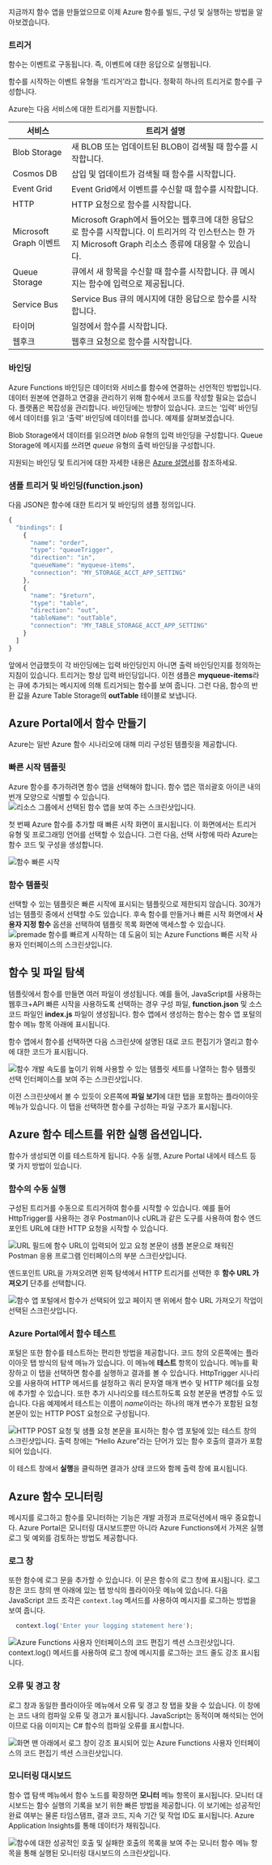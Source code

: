 지금까지 함수 앱을 만들었으므로 이제 Azure 함수를 빌드, 구성 및 실행하는 방법을 알아보겠습니다.

### <a name="triggers"></a>트리거

함수는 이벤트로 구동됩니다. 즉, 이벤트에 대한 응답으로 실행됩니다.

함수를 시작하는 이벤트 유형을 ‘트리거’라고 합니다. 정확히 하나의 트리거로 함수를 구성합니다.

 Azure는 다음 서비스에 대한 트리거를 지원합니다.


|서비스  |트리거 설명  |
|---------|---------|
|Blob Storage     |  새 BLOB 또는 업데이트된 BLOB이 검색될 때 함수를 시작합니다.       |
|Cosmos DB     |  삽입 및 업데이트가 검색될 때 함수를 시작합니다.      |
|Event Grid     |   Event Grid에서 이벤트를 수신할 때 함수를 시작합니다.       |
|HTTP     |   HTTP 요청으로 함수를 시작합니다.      |
|Microsoft Graph 이벤트     |  Microsoft Graph에서 들어오는 웹후크에 대한 응답으로 함수를 시작합니다. 이 트리거의 각 인스턴스는 한 가지 Microsoft Graph 리소스 종류에 대응할 수 있습니다.       |
|Queue Storage     |    큐에서 새 항목을 수신할 때 함수를 시작합니다. 큐 메시지는 함수에 입력으로 제공됩니다.      |
|Service Bus     |  Service Bus 큐의 메시지에 대한 응답으로 함수를 시작합니다.       |
|타이머     |  일정에서 함수를 시작합니다.       |
|웹후크     |  웹후크 요청으로 함수를 시작합니다.       |

### <a name="bindings"></a>바인딩

Azure Functions 바인딩은 데이터와 서비스를 함수에 연결하는 선언적인 방법입니다. 데이터 원본에 연결하고 연결을 관리하기 위해 함수에서 코드를 작성할 필요는 없습니다. 플랫폼은 복잡성을 관리합니다. 바인딩에는 방향이 있습니다. 코드는 ‘입력’ 바인딩에서 데이터를 읽고 ‘출력’ 바인딩에 데이터를 씁니다. 예제를 살펴보겠습니다.

Blob Storage에서 데이터를 읽으려면 *blob* 유형의 입력 바인딩을 구성합니다. Queue Storage에 메시지를 쓰려면 *queue* 유형의 출력 바인딩을 구성합니다.

지원되는 바인딩 및 트리거에 대한 자세한 내용은 [Azure 설명서](https://docs.microsoft.com/azure/azure-functions/functions-triggers-bindings#supported-bindings)를 참조하세요.

### <a name="a-sample-trigger-and-binding-functionjson"></a>샘플 트리거 및 바인딩(function.json)

다음 JSON은 함수에 대한 트리거 및 바인딩의 샘플 정의입니다.

```javascript
{
  "bindings": [
    {
      "name": "order",
      "type": "queueTrigger",
      "direction": "in",
      "queueName": "myqueue-items",
      "connection": "MY_STORAGE_ACCT_APP_SETTING"
    },
    {
      "name": "$return",
      "type": "table",
      "direction": "out",
      "tableName": "outTable",
      "connection": "MY_TABLE_STORAGE_ACCT_APP_SETTING"
    }
  ]
}
```

앞에서 언급했듯이 각 바인딩에는 입력 바인딩인지 아니면 출력 바인딩인지를 정의하는 지침이 있습니다. 트리거는 항상 입력 바인딩입니다. 이전 샘플은 **myqueue-items**라는 큐에 추가되는 메시지에 의해 트리거되는 함수를 보여 줍니다. 그런 다음, 함수의 반환 값을 Azure Table Storage의 **outTable** 테이블로 보냅니다.

## <a name="creating-a-function-in-the-azure-portal"></a>Azure Portal에서 함수 만들기

Azure는 일반 Azure 함수 시나리오에 대해 미리 구성된 템플릿을 제공합니다.

### <a name="quickstart-templates"></a>빠른 시작 템플릿

Azure 함수를 추가하려면 함수 앱을 선택해야 합니다. 함수 앱은 꺾쇠괄호 아이콘 내의 번개 모양으로 식별할 수 있습니다.  
![리소스 그룹에서 선택된 함수 앱을 보여 주는 스크린샷입니다.](../images/5-function-icon.png)

첫 번째 Azure 함수를 추가할 때 빠른 시작 화면이 표시됩니다. 이 화면에서는 트리거 유형 및 프로그래밍 언어를 선택할 수 있습니다. 그런 다음, 선택 사항에 따라 Azure는 함수 코드 및 구성을 생성합니다. 
 
![함수 빠른 시작](../images/5-quickstart-form.png)

### <a name="function-templates"></a>함수 템플릿

선택할 수 있는 템플릿은 빠른 시작에 표시되는 템플릿으로 제한되지 않습니다. 30개가 넘는 템플릿 중에서 선택할 수도 있습니다. 후속 함수를 만들거나 빠른 시작 화면에서 **사용자 지정 함수** 옵션을 선택하여 템플릿 목록 화면에 액세스할 수 있습니다.  
![premade 함수를 빠르게 시작하는 데 도움이 되는 Azure Functions 빠른 시작 사용자 인터페이스의 스크린샷입니다.](../images/5-template-list.png)

## <a name="navigating-to-your-function-and-files"></a>함수 및 파일 탐색

템플릿에서 함수를 만들면 여러 파일이 생성됩니다. 예를 들어, JavaScript를 사용하는 웹후크+API 빠른 시작을 사용하도록 선택하는 경우 구성 파일, **function.json** 및 소스 코드 파일인 **index.js** 파일이 생성됩니다. 함수 앱에서 생성하는 함수는 함수 앱 포털의 함수 메뉴 항목 아래에 표시됩니다.

함수 앱에서 함수를 선택하면 다음 스크린샷에 설명된 대로 코드 편집기가 열리고 함수에 대한 코드가 표시됩니다.

![함수 개발 속도를 높이기 위해 사용할 수 있는 템플릿 세트를 나열하는 함수 템플릿 선택 인터페이스를 보여 주는 스크린샷입니다.](../images/5-file-navigation.png)

이전 스크린샷에서 볼 수 있듯이 오른쪽에 **파일 보기**에 대한 탭을 포함하는 플라이아웃 메뉴가 있습니다. 이 탭을 선택하면 함수를 구성하는 파일 구조가 표시됩니다.  

## <a name="execution-options-for-testing-your-azure-function"></a>Azure 함수 테스트를 위한 실행 옵션입니다.

함수가 생성되면 이를 테스트하게 됩니다. 수동 실행, Azure Portal 내에서 테스트 등 몇 가지 방법이 있습니다.

### <a name="manual-execution-of-a-function"></a>함수의 수동 실행

구성된 트리거를 수동으로 트리거하여 함수를 시작할 수 있습니다. 예를 들어 HttpTrigger를 사용하는 경우 Postman이나 cURL과 같은 도구를 사용하여 함수 엔드포인트 URL에 대한 HTTP 요청을 시작할 수 있습니다.  

![URL 필드에 함수 URL이 입력되어 있고 요청 본문이 샘플 본문으로 채워진 Postman 응용 프로그램 인터페이스의 부분 스크린샷입니다. ](../images/5-postman-execution.png)

엔드포인트 URL을 가져오려면 왼쪽 탐색에서 HTTP 트리거를 선택한 후 **함수 URL 가져오기**  단추를 선택합니다.  

![함수 앱 포털에서 함수가 선택되어 있고 페이지 맨 위에서 *함수 URL 가져오기* 작업이 선택된 스크린샷입니다.](../images/5-get-function-url.png)

### <a name="testing-a-function-in-the-azure-portal"></a>Azure Portal에서 함수 테스트

포털은 또한 함수를 테스트하는 편리한 방법을 제공합니다. 코드 창의 오른쪽에는 플라이아웃 탭 방식의 탐색 메뉴가 있습니다. 이 메뉴에 **테스트** 항목이 있습니다. 메뉴를 확장하고 이 탭을 선택하면 함수를 실행하고 결과를 볼 수 있습니다. HttpTrigger 시나리오를 사용하여 HTTP 메서드를 설정하고 쿼리 문자열 매개 변수 및 HTTP 헤더를 요청에 추가할 수 있습니다. 또한 추가 시나리오를 테스트하도록 요청 본문을 변경할 수도 있습니다. 다음 예제에서 테스트는 이름이 *name*이라는 하나의 매개 변수가 포함된 요청 본문이 있는 HTTP POST 요청으로 구성됩니다.
 
![HTTP POST 요청 및 샘플 요청 본문을 표시하는 함수 앱 포털에 있는 테스트 창의 스크린샷입니다. 출력 창에는 “Hello Azure”라는 단어가 있는 함수 호출의 결과가 포함되어 있습니다.](../images/5-portal-execution.png)

이 테스트 창에서 **실행**을 클릭하면 결과가 상태 코드와 함께 출력 창에 표시됩니다. 

## <a name="monitoring-an-azure-function"></a>Azure 함수 모니터링

메시지를 로그하고 함수를 모니터하는 기능은 개발 과정과 프로덕션에서 매우 중요합니다. Azure Portal은 모니터링 대시보드뿐만 아니라 Azure Functions에서 가져온 실행 로그 및 예외를 검토하는 방법도 제공합니다.

### <a name="log-window"></a>로그 창

또한 함수에 로그 문을 추가할 수 있습니다. 이 문은 함수의 로그 창에 표시됩니다. 로그 창은 코드 창의 맨 아래에 있는 탭 방식의 플라이아웃 메뉴에 있습니다. 다음 JavaScript 코드 조각은 `context.log` 메서드를 사용하여 메시지를 로그하는 방법을 보여 줍니다.

```javascript
  context.log('Enter your logging statement here');
```  

![Azure Functions 사용자 인터페이스의 코드 편집기 섹션 스크린샷입니다. context.log() 메서드를 사용하여 로그 창에 메시지를 로그하는 코드 줄도 강조 표시됩니다.](../images/5-log-window.png)

### <a name="errors-and-warnings-window"></a>오류 및 경고 창

로그 창과 동일한 플라이아웃 메뉴에서 오류 및 경고 창 탭을 찾을 수 있습니다. 이 창에는 코드 내의 컴파일 오류 및 경고가 표시됩니다. JavaScript는 동적이며 해석되는 언어이므로 다음 이미지는 C# 함수의 컴파일 오류를 표시합니다.  

![화면 맨 아래에서 **로그** 창이 강조 표시되어 있는 Azure Functions 사용자 인터페이스의 코드 편집기 섹션 스크린샷입니다.](../images/5-errors-window.png)

### <a name="monitoring-dashboard"></a>모니터링 대시보드

함수 앱 탐색 메뉴에서 함수 노드를 확장하면 **모니터** 메뉴 항목이 표시됩니다. 모니터 대시보드는 함수 실행의 기록을 보기 위한 빠른 방법을 제공합니다. 이 보기에는 성공적인 완료 여부는 물론 타임스탬프, 결과 코드, 지속 기간 및 작업 ID도 표시됩니다. Azure Application Insights를 통해 데이터가 채워집니다.  

![함수에 대한 성공적인 호출 및 실패한 호출의 목록을 보여 주는 **모니터** 함수 메뉴 항목을 통해 실행된 모니터링 대시보드의 스크린샷입니다.](../images/5-monitor-function.png)
